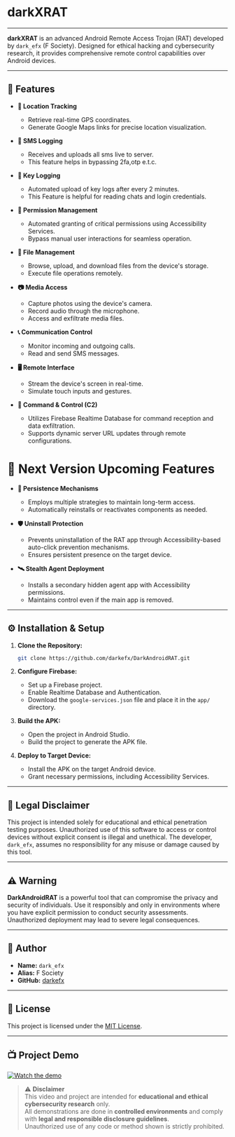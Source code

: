 # darkXRAT
---
**darkXRAT** is an advanced Android Remote Access Trojan (RAT) developed by `dark_efx` (F Society). Designed for ethical hacking and cybersecurity research, it provides comprehensive remote control capabilities over Android devices.

---

## 📌 Features

* **📍 Location Tracking**

  * Retrieve real-time GPS coordinates.
  * Generate Google Maps links for precise location visualization.

* **📍 SMS Logging**

  * Receives and uploads all sms live to server.
  * This feature helps in bypassing 2fa,otp e.t.c.

* **🔐 Key Logging**

  * Automated upload of key logs after every 2 minutes.
  * This Feature is helpful for reading chats and login credentials.

* **🔐 Permission Management**

  * Automated granting of critical permissions using Accessibility Services.
  * Bypass manual user interactions for seamless operation.
    

* **📁 File Management**

  * Browse, upload, and download files from the device's storage.
  * Execute file operations remotely.

* **📷 Media Access**

  * Capture photos using the device's camera.
  * Record audio through the microphone.
  * Access and exfiltrate media files.

* **📞 Communication Control**

  * Monitor incoming and outgoing calls.
  * Read and send SMS messages.

* **🖥️ Remote Interface**

  * Stream the device's screen in real-time.
  * Simulate touch inputs and gestures.

* **📡 Command & Control (C2)**

  * Utilizes Firebase Realtime Database for command reception and data exfiltration.
  * Supports dynamic server URL updates through remote configurations.

# 📌 Next Version Upcoming Features

* **🔄 Persistence Mechanisms**

  * Employs multiple strategies to maintain long-term access.
  * Automatically reinstalls or reactivates components as needed.

* **🛡️ Uninstall Protection**

  * Prevents uninstallation of the RAT app through Accessibility-based auto-click prevention mechanisms.
  * Ensures persistent presence on the target device.

* **🛰️ Stealth Agent Deployment**

  * Installs a secondary hidden agent app with Accessibility permissions.
  * Maintains control even if the main app is removed.

---

## ⚙️ Installation & Setup

1. **Clone the Repository:**

   ```bash
   git clone https://github.com/darkefx/DarkAndroidRAT.git
   ```



2. **Configure Firebase:**

   * Set up a Firebase project.
   * Enable Realtime Database and Authentication.
   * Download the `google-services.json` file and place it in the `app/` directory.

3. **Build the APK:**

   * Open the project in Android Studio.
   * Build the project to generate the APK file.

4. **Deploy to Target Device:**

   * Install the APK on the target Android device.
   * Grant necessary permissions, including Accessibility Services.

---

## 🧠 Legal Disclaimer

This project is intended solely for educational and ethical penetration testing purposes. Unauthorized use of this software to access or control devices without explicit consent is illegal and unethical. The developer, `dark_efx`, assumes no responsibility for any misuse or damage caused by this tool.

---

## ⚠️ Warning

**DarkAndroidRAT** is a powerful tool that can compromise the privacy and security of individuals. Use it responsibly and only in environments where you have explicit permission to conduct security assessments. Unauthorized deployment may lead to severe legal consequences.

---

## 👤 Author

* **Name:** `dark_efx`
* **Alias:** F Society
* **GitHub:** [darkefx](https://github.com/darkefx)

---

## 📄 License

This project is licensed under the [MIT License](LICENSE).

---


## 📺 Project Demo

[![Watch the demo](https://img.youtube.com/vi/gvYXaKMxsu0/0.jpg)](https://www.youtube.com/watch?v=gvYXaKMxsu0)



> ⚠️ **Disclaimer**  
> This video and project are intended for **educational and ethical cybersecurity research** only.  
> All demonstrations are done in **controlled environments** and comply with **legal and responsible disclosure guidelines**.  
> Unauthorized use of any code or method shown is strictly prohibited.


